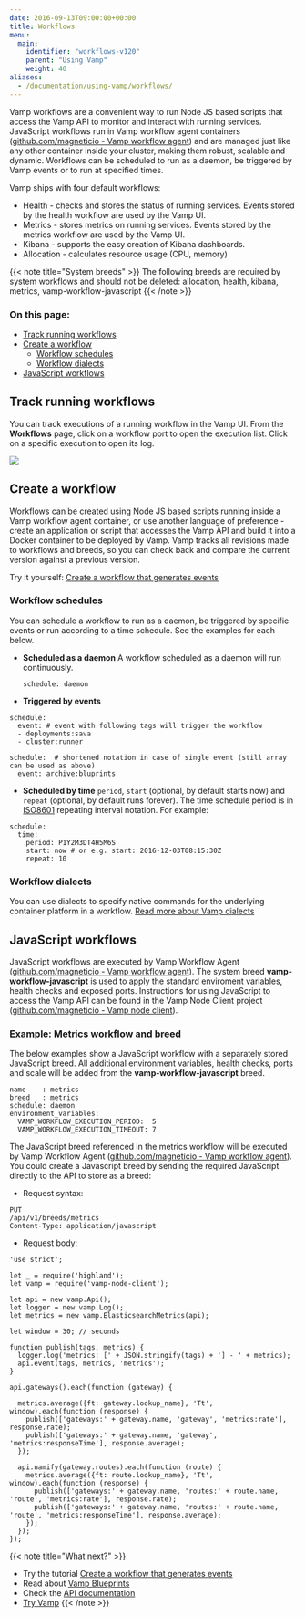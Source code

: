 ```yaml
---
date: 2016-09-13T09:00:00+00:00
title: Workflows
menu:
  main:
    identifier: "workflows-v120"
    parent: "Using Vamp"
    weight: 40
aliases:
  - /documentation/using-vamp/workflows/
---
```


Vamp workflows are a convenient way to run Node JS based scripts that access the Vamp API to monitor and interact with running services. JavaScript workflows run in Vamp workflow agent containers ([github.com/magneticio - Vamp workflow agent](https://github.com/magneticio/vamp-workflow-agent)) and are managed just like any other container inside your cluster, making them robust, scalable and dynamic. Workflows can be scheduled to run as a daemon, be triggered by Vamp events or to run at specified times.

Vamp ships with four default workflows:

- Health - checks and stores the status of running services. Events stored by the health workflow are used by the Vamp UI.
- Metrics - stores metrics on running services. Events stored by the metrics workflow are used by the Vamp UI.
- Kibana - supports the easy creation of Kibana dashboards.
- Allocation - calculates resource usage (CPU, memory)

{{< note title="System breeds" >}}
The following breeds are required by system workflows and should not be deleted: allocation, health, kibana, metrics, vamp-workflow-javascript
{{< /note >}}

### On this page:

- [Track running workflows](/documentation/using-vamp/v1.0.0/workflows/#track-running-workflows)
- [Create a workflow](/documentation/using-vamp/v1.0.0/workflows/#create-a-workflow)
  - [Workflow schedules](/documentation/using-vamp/v1.0.0/workflows/#workflow-schedules)
  - [Workflow dialects](/documentation/using-vamp/v1.0.0/workflows/#workflow-dialects)
- [JavaScript workflows](/documentation/using-vamp/v1.0.0/workflows/#javascript-workflows)

## Track running workflows

You can track executions of a running workflow in the Vamp UI. From the **Workflows** page, click on a workflow port to open the execution list. Click on a specific execution to open its log.

![](/images/screens/v100/workflow_execution_list.png)

## Create a workflow

Workflows can be created using Node JS based scripts running inside a Vamp workflow agent container, or use another language of preference - create an application or script that accesses the Vamp API and build it into a Docker container to be deployed by Vamp.
Vamp tracks all revisions made to workflows and breeds, so you can check back and compare the current version against a previous version.

Try it yourself: [Create a workflow that generates events](/documentation/tutorials/create-a-workflow/)

### Workflow schedules

You can schedule a workflow to run as a daemon, be triggered by specific events or run according to a time schedule. See the examples for each below.

- **Scheduled as a daemon**
  A workflow scheduled as a daemon will run continuously.

  ```
  schedule: daemon
  ```

- **Triggered by events**

```
schedule:
  event: # event with following tags will trigger the workflow
  - deployments:sava
  - cluster:runner

schedule:  # shortened notation in case of single event (still array can be used as above)
  event: archive:bluprints
```

- **Scheduled by time**
  `period`, `start` (optional, by default starts now) and `repeat` (optional, by default runs forever). The time schedule period is in [ISO8601](http://en.wikipedia.org/wiki/ISO_8601) repeating interval notation.
  For example:

```
schedule:
  time:
    period: P1Y2M3DT4H5M6S
    start: now # or e.g. start: 2016-12-03T08:15:30Z
    repeat: 10
```

### Workflow dialects

You can use dialects to specify native commands for the underlying container platform in a workflow.
[Read more about Vamp dialects](/documentation/using-vamp/v1.0.0/dialects/)

## JavaScript workflows

JavaScript workflows are executed by Vamp Workflow Agent ([github.com/magneticio - Vamp workflow agent](https://github.com/magneticio/vamp-workflow-agent)). The system breed **vamp-workflow-javascript** is used to apply the standard enviroment variables, health checks and exposed ports.
Instructions for using JavaScript to access the Vamp API can be found in the Vamp Node Client project ([github.com/magneticio - Vamp node client](https://github.com/magneticio/vamp-node-client)).

### Example: Metrics workflow and breed

The below examples show a JavaScript workflow with a separately stored JavaScript breed. All additional environment variables, health checks, ports and scale will be added from the **vamp-workflow-javascript** breed.

```
name    : metrics
breed   : metrics
schedule: daemon
environment_variables:
  VAMP_WORKFLOW_EXECUTION_PERIOD:  5
  VAMP_WORKFLOW_EXECUTION_TIMEOUT: 7
```

The JavaScript breed referenced in the metrics workflow will be executed by Vamp Workflow Agent ([github.com/magneticio - Vamp workflow agent](https://github.com/magneticio/vamp-workflow-agent)).
You could create a Javascript breed by sending the required JavaScript directly to the API to store as a breed:

- Request syntax:

```
PUT
/api/v1/breeds/metrics
Content-Type: application/javascript
```

- Request body:

```
'use strict';

let _ = require('highland');
let vamp = require('vamp-node-client');

let api = new vamp.Api();
let logger = new vamp.Log();
let metrics = new vamp.ElasticsearchMetrics(api);

let window = 30; // seconds

function publish(tags, metrics) {
  logger.log('metrics: [' + JSON.stringify(tags) + '] - ' + metrics);
  api.event(tags, metrics, 'metrics');
}

api.gateways().each(function (gateway) {

  metrics.average({ft: gateway.lookup_name}, 'Tt', window).each(function (response) {
    publish(['gateways:' + gateway.name, 'gateway', 'metrics:rate'], response.rate);
    publish(['gateways:' + gateway.name, 'gateway', 'metrics:responseTime'], response.average);
  });

  api.namify(gateway.routes).each(function (route) {
    metrics.average({ft: route.lookup_name}, 'Tt', window).each(function (response) {
      publish(['gateways:' + gateway.name, 'routes:' + route.name, 'route', 'metrics:rate'], response.rate);
      publish(['gateways:' + gateway.name, 'routes:' + route.name, 'route', 'metrics:responseTime'], response.average);
    });
  });
});
```

{{< note title="What next?" >}}

- Try the tutorial [Create a workflow that generates events](/documentation/tutorials/create-a-workflow/)
- Read about [Vamp Blueprints](/documentation/using-vamp/v1.0.0/blueprints/)
- Check the [API documentation](/documentation/api/api-reference)
- [Try Vamp](/documentation/installation/hello-world)
  {{< /note >}}
